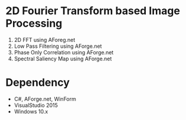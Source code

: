 # 2D Fourier Transform based Image Processing
1. 2D FFT using AForeg.net
2. Low Pass Filtering using AForge.net
3. Phase Only Correlation using AForge.net
4. Spectral Saliency Map using AForge.net

# Dependency
- C#, AForge.net, WinForm
- VisualStudio 2015
- Windows 10.x


